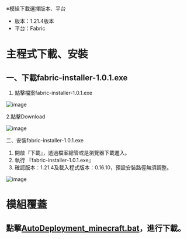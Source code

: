 ※模組下載選擇版本、平台
- 版本：1.21.4版本
- 平台：Fabric

# 主程式下載、安裝
## 一、下載fabric-installer-1.0.1.exe

1. 點擊檔案fabric-installer-1.0.1.exe

![image](https://github.com/user-attachments/assets/c001c013-0bd6-4c6b-8680-f059662aefa7)

2.點擊Download

![image](https://github.com/user-attachments/assets/40505aef-9759-4e66-bc4a-9df070a40382)

二、安裝fabric-installer-1.0.1.exe

1. 開啟『下載』，透過檔案總管或是瀏覽器下載進入。
2. 執行 『fabric-installer-1.0.1.exe』
3. 確認版本：1.21.4及載入程式版本：0.16.10，預設安裝路徑無須調整。

![image](https://github.com/user-attachments/assets/af9c1ab0-4924-4a21-9a56-e61adfe2d83e)


# 模組覆蓋

## 點擊[AutoDeployment_minecraft.bat](https://github.com/raytinchen/minecraft-1.21.4-Client/blob/main/AutoDeployment_minecraft.bat)，進行下載。

